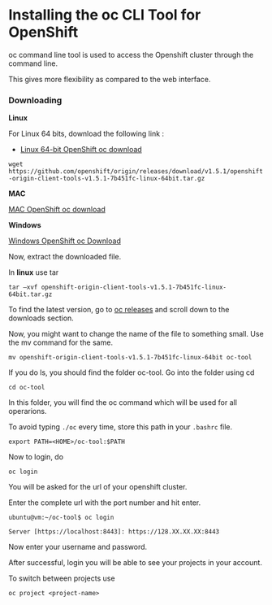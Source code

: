 # Installing the oc CLI Tool for OpenShift

oc command line tool is used to access the Openshift cluster through the command line.

This gives more flexibility as compared to the web interface.

### Downloading

**Linux**

For Linux 64 bits, download the following link : 
* [Linux 64-bit OpenShift oc download](https://github.com/openshift/origin/releases/download/v1.5.1/openshift-origin-client-tools-v1.5.1-7b451fc-linux-64bit.tar.gz)

`wget https://github.com/openshift/origin/releases/download/v1.5.1/openshift-origin-client-tools-v1.5.1-7b451fc-linux-64bit.tar.gz`

**MAC**

[MAC OpenShift oc download](https://github.com/openshift/origin/releases/download/v1.5.1/openshift-origin-client-tools-v1.5.1-7b451fc-mac.zip)


**Windows** 

[Windows OpenShift oc Download](https://github.com/openshift/origin/releases/download/v1.5.1/openshift-origin-client-tools-v1.5.1-7b451fc-windows.zip)

Now, extract the downloaded file.

In **linux** use tar
```
tar –xvf openshift-origin-client-tools-v1.5.1-7b451fc-linux-64bit.tar.gz
```

To find the latest version, go to [oc releases](https://github.com/openshift/origin/releases) and scroll down to the downloads section.

Now, you might want to change the name of the file to something small. Use the mv command for the same.
```
mv openshift-origin-client-tools-v1.5.1-7b451fc-linux-64bit oc-tool
```
If you do ls, you should find the folder oc-tool. Go into the folder using cd
```
cd oc-tool
```
In this folder, you will find the oc command which will be used for all operarions.

To avoid typing `./oc` every time, store this path in your `.bashrc` file.

`export PATH=<HOME>/oc-tool:$PATH`

Now to login, do

`oc login`

You will be asked for the url of your openshift cluster.

Enter the complete url with the port number and hit enter.

`ubuntu@vm:~/oc-tool$ oc login`

`Server [https://localhost:8443]: https://128.XX.XX.XX:8443`

Now enter your username and password.

After successful, login you will be able to see your projects in your account.

To switch between projects use

`oc project <project-name>`  

